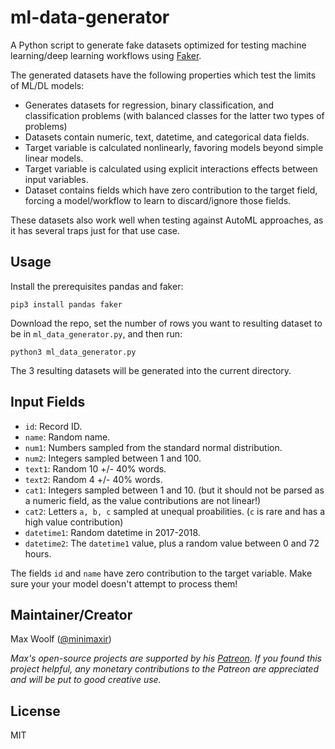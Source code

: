 # ml-data-generator

A Python script to generate fake datasets optimized for testing machine learning/deep learning workflows using [Faker](https://github.com/joke2k/faker).

The generated datasets have the following properties which test the limits of ML/DL models:

* Generates datasets for regression, binary classification, and classification problems (with balanced classes for the latter two types of problems)
* Datasets contain numeric, text, datetime, and categorical data fields.
* Target variable is calculated nonlinearly, favoring models beyond simple linear models.
* Target variable is calculated using explicit interactions effects between input variables.
* Dataset contains fields which have zero contribution to the target field, forcing a model/workflow to learn to discard/ignore those fields.

These datasets also work well when testing against AutoML approaches, as it has several traps just for that use case.

## Usage

Install the prerequisites pandas and faker:

```shell
pip3 install pandas faker
```

Download the repo, set the number of rows you want to resulting dataset to be in `ml_data_generator.py`, and then run:

```shell
python3 ml_data_generator.py
```

The 3 resulting datasets will be generated into the current directory.

## Input Fields

* `id`: Record ID.
* `name`: Random name.
* `num1`: Numbers sampled from the standard normal distribution.
* `num2`: Integers sampled between 1 and 100.
* `text1`: Random 10 +/- 40% words.
* `text2`: Random 4 +/- 40% words.
* `cat1`: Integers sampled between 1 and 10. (but it should not be parsed as a numeric field, as the value contributions are not linear!)
* `cat2`: Letters `a, b, c` sampled at unequal proabilities. (`c` is rare and has a high value contribution)
* `datetime1`: Random datetime in 2017-2018.
* `datetime2`: The `datetime1` value, plus a random value between 0 and 72 hours.

The fields `id` and `name` have zero contribution to the target variable. Make sure your your model doesn't attempt to process them!

## Maintainer/Creator

Max Woolf ([@minimaxir](http://minimaxir.com))

*Max's open-source projects are supported by his [Patreon](https://www.patreon.com/minimaxir). If you found this project helpful, any monetary contributions to the Patreon are appreciated and will be put to good creative use.*

## License

MIT